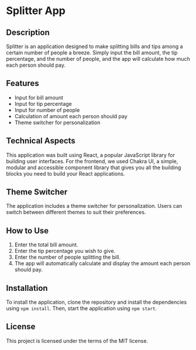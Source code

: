 # Splitter App

## Description

Splitter is an application designed to make splitting bills and tips among a certain number of people a breeze. Simply input the bill amount, the tip percentage, and the number of people, and the app will calculate how much each person should pay.

## Features

- Input for bill amount
- Input for tip percentage
- Input for number of people
- Calculation of amount each person should pay
- Theme switcher for personalization

## Technical Aspects

This application was built using React, a popular JavaScript library for building user interfaces. For the frontend, we used Chakra UI, a simple, modular and accessible component library that gives you all the building blocks you need to build your React applications.

## Theme Switcher

The application includes a theme switcher for personalization. Users can switch between different themes to suit their preferences.

## How to Use

1. Enter the total bill amount.
2. Enter the tip percentage you wish to give.
3. Enter the number of people splitting the bill.
4. The app will automatically calculate and display the amount each person should pay.

## Installation

To install the application, clone the repository and install the dependencies using `npm install`. Then, start the application using `npm start`.

## License

This project is licensed under the terms of the MIT license.
